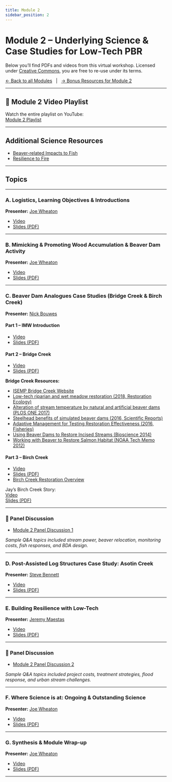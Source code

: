```yaml
---
title: Module 2
sidebar_position: 2
---
```


# Module 2 – Underlying Science & Case Studies for Low-Tech PBR

Below you’ll find PDFs and videos from this virtual workshop. Licensed under [Creative Commons](https://creativecommons.org/), you are free to re-use under its terms.

[← Back to all Modules](/resources/Topics/) &nbsp; | &nbsp; [→ Bonus Resources for Module 2](/resources/Topics/02_Science/)

---

## 🎥 Module 2 Video Playlist

Watch the entire playlist on YouTube:  
[Module 2 Playlist](https://www.youtube.com/playlist?list=PLjhZYBVnXmgb7mOFP6ltwdnAhxRmsBvWg)

---

## Additional Science Resources

- [Beaver-related Impacts to Fish](/resources/Topics/02_Science/fish)  
- [Resilience to Fire](/resources/Topics/02_Science/fire)

---

## Topics

---

### A. Logistics, Learning Objectives & Introductions

**Presenter:** [Joe Wheaton](/workshops/2020/SGI/#instruction-team)

- [Video](https://www.youtube.com/watch?v=5GCwMJItG04)  
- [Slides (PDF)](https://s3-us-west-2.amazonaws.com/etalweb.joewheaton.org/RestorationConsortium/Workshops/2020/SGI/Materials/Module2/02_A_Logistics.pdf)

---

### B. Mimicking & Promoting Wood Accumulation & Beaver Dam Activity

**Presenter:** [Joe Wheaton](/workshops/2020/SGI/#instruction-team)

- [Video](https://www.youtube.com/watch?v=5OmsjymNkEw)  
- [Slides (PDF)](https://s3-us-west-2.amazonaws.com/etalweb.joewheaton.org/RestorationConsortium/Workshops/2020/SGI/Materials/Module2/02_B_Processes.pdf)

---

### C. Beaver Dam Analogues Case Studies (Bridge Creek & Birch Creek)

**Presenter:** [Nick Bouwes](/workshops/2020/SGI/#instruction-team)

#### Part 1 – IMW Introduction

- [Video](https://www.youtube.com/watch?v=Y9_RmvVk1E0)  
- [Slides (PDF)](https://s3-us-west-2.amazonaws.com/etalweb.joewheaton.org/RestorationConsortium/Workshops/2020/SGI/Materials/Module2/02_C_1_Processes_BridgeBirch.pdf)

#### Part 2 – Bridge Creek

- [Video](https://www.youtube.com/watch?v=m2bG4kYfRhs)  
- [Slides (PDF)](https://s3-us-west-2.amazonaws.com/etalweb.joewheaton.org/RestorationConsortium/Workshops/2020/SGI/Materials/Module2/02_C_2_Processes_BridgeBirch.pdf)

**Bridge Creek Resources:**

- [ISEMP Bridge Creek Website](http://isemp.org/projects/beaver-restoration/)  
- [Low-tech riparian and wet meadow restoration (2018, Restoration Ecology)](https://www.researchgate.net/publication/326869390_Low-tech_riparian_and_wet_meadow_restoration_increases_vegetation_productivity_and_resilience_across_semi-arid_rangelands)  
- [Alteration of stream temperature by natural and artificial beaver dams (PLOS ONE 2017)](https://www.researchgate.net/publication/316995139_Alteration_of_stream_temperature_by_natural_and_artificial_beaver_dams)  
- [Steelhead benefits of simulated beaver dams (2016, Scientific Reports)](http://www.nature.com/articles/srep28581)  
- [Adaptive Management for Testing Restoration Effectiveness (2016, Fisheries)](https://www.researchgate.net/publication/289526568_Adapting_Adaptive_Management_for_Testing_the_Effectiveness_of_Stream_Restoration_An_Intensively_Monitored)  
- [Using Beaver Dams to Restore Incised Streams (Bioscience 2014)](https://www.researchgate.net/publication/261215514_Using_Beaver_Dams_to_Restore_Incised_Stream_Ecosystems)  
- [Working with Beaver to Restore Salmon Habitat (NOAA Tech Memo 2012)](https://www.researchgate.net/publication/281113937_Working_with_Beaver_to_Restore_Salmon_Habitat)

#### Part 3 – Birch Creek

- [Video](https://www.youtube.com/watch?v=uNFG4uCMw1E)  
- [Slides (PDF)](https://s3-us-west-2.amazonaws.com/etalweb.joewheaton.org/RestorationConsortium/Workshops/2020/SGI/Materials/Module2/02_C_3_Processes_BridgeBirch.pdf)  
- [Birch Creek Restoration Overview](/resources/casestudies/birch)

Jay’s Birch Creek Story:  
[Video](https://www.youtube.com/watch?v=4j6R1JxG8M8)  
[Slides (PDF)](https://s3-us-west-2.amazonaws.com/etalweb.joewheaton.org/RestorationConsortium/Workshops/2019/SGI/Wilde+-+Brich+Creek.pdf)

---

### 🎤 Panel Discussion

- [Module 2 Panel Discussion 1](https://youtu.be/kNSerpAPja8)

*Sample Q&A topics included stream power, beaver relocation, monitoring costs, fish responses, and BDA design.*

---

### D. Post-Assisted Log Structures Case Study: Asotin Creek

**Presenter:** [Steve Bennett](/workshops/2020/SGI/#instruction-team)

- [Video](https://www.youtube.com/watch?v=ZncoZn7hCUg)  
- [Slides (PDF)](https://s3-us-west-2.amazonaws.com/etalweb.joewheaton.org/RestorationConsortium/Workshops/2020/SGI/Materials/Module2/02_D_PromotingProcess_Asotin.pdf)

---

### E. Building Resilience with Low-Tech

**Presenter:** [Jeremy Maestas](/workshops/2020/SGI/#instruction-team)

- [Video](https://www.youtube.com/watch?v=jCuhSoKaCkw)  
- [Slides (PDF)](https://s3-us-west-2.amazonaws.com/etalweb.joewheaton.org/RestorationConsortium/Workshops/2020/SGI/Materials/Module2/02_E_Resilience.pdf)

---

### 🎤 Panel Discussion

- [Module 2 Panel Discussion 2](https://youtu.be/J483jYMJfEo)

*Sample Q&A topics included project costs, treatment strategies, flood response, and urban stream challenges.*

---

### F. Where Science is at: Ongoing & Outstanding Science

**Presenter:** [Joe Wheaton](/workshops/2020/SGI/#instruction-team)

- [Video](https://www.youtube.com/watch?v=4KKgRX4sqg0)  
- [Slides (PDF)](https://s3-us-west-2.amazonaws.com/etalweb.joewheaton.org/RestorationConsortium/Workshops/2020/SGI/Materials/Module2/02_F_Science.pdf)

---

### G. Synthesis & Module Wrap-up

**Presenter:** [Joe Wheaton](/workshops/2020/SGI/#instruction-team)

- [Video](https://www.youtube.com/watch?v=xKOYK7JtZ54)  
- [Slides (PDF)](https://s3-us-west-2.amazonaws.com/etalweb.joewheaton.org/RestorationConsortium/Workshops/2020/SGI/Materials/Module2/02_G_Synthesis.pdf)

---

